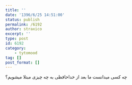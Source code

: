 ```yaml
---
title: ''
date: '1396/6/25 14:51:00'
status: publish
permalink: /6192
author: straxico
excerpt: ''
type: post
id: 6192
category:
    - tytomood
tag: []
post_format: []
---
```

چه کسی میدانست ما بعد از خداحافظی به چه چیزی مبتلا میشویم؟